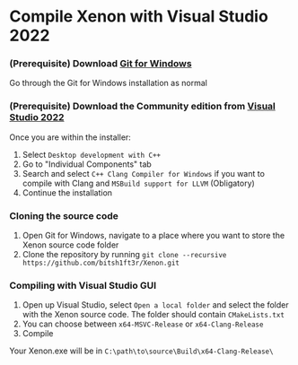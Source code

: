 # Compile Xenon with Visual Studio 2022

### (Prerequisite) Download [**Git for Windows**](https://git-scm.com/download/win)

Go through the Git for Windows installation as normal

### (Prerequisite) Download the Community edition from [**Visual Studio 2022**](https://visualstudio.microsoft.com/vs/)

Once you are within the installer:

1. Select `Desktop development with C++`
2. Go to "Individual Components" tab
3. Search and select `C++ Clang Compiler for Windows` if you want to compile with Clang and `MSBuild support for LLVM` (Obligatory)
4. Continue the installation

### Cloning the source code

1. Open Git for Windows, navigate to a place where you want to store the Xenon source code folder
2. Clone the repository by running `git clone --recursive https://github.com/bitsh1ft3r/Xenon.git`

### Compiling with Visual Studio GUI

1. Open up Visual Studio, select `Open a local folder` and select the folder with the Xenon source code. The folder should contain `CMakeLists.txt`
2. You can choose between `x64-MSVC-Release` or `x64-Clang-Release`
3. Compile

Your Xenon.exe will be in `C:\path\to\source\Build\x64-Clang-Release\`